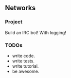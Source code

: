 ## Networks

### Project
Build an IRC bot! With logging!

### TODOs
* write code.
* write tests.
* write tutorial.
* be awesome.
